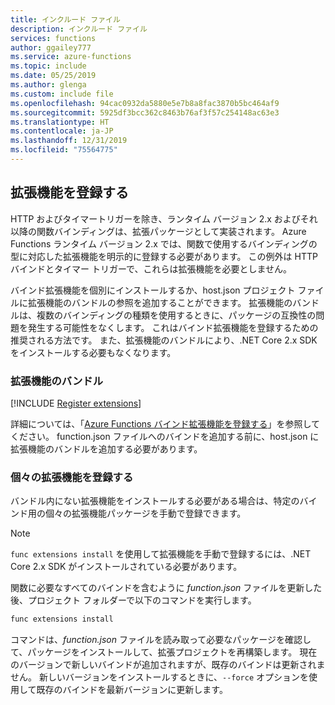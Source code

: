 ```yaml
---
title: インクルード ファイル
description: インクルード ファイル
services: functions
author: ggailey777
ms.service: azure-functions
ms.topic: include
ms.date: 05/25/2019
ms.author: glenga
ms.custom: include file
ms.openlocfilehash: 94cac0932da5880e5e7b8a8fac3870b5bc464af9
ms.sourcegitcommit: 5925df3bcc362c8463b76af3f57c254148ac63e3
ms.translationtype: HT
ms.contentlocale: ja-JP
ms.lasthandoff: 12/31/2019
ms.locfileid: "75564775"
---
```

## <a name="register-extensions"></a>拡張機能を登録する

HTTP およびタイマートリガーを除き、ランタイム バージョン 2.x およびそれ以降の関数バインディングは、拡張パッケージとして実装されます。 Azure Functions ランタイム バージョン 2.x では、関数で使用するバインディングの型に対応した拡張機能を明示的に登録する必要があります。 この例外は HTTP バインドとタイマー トリガーで、これらは拡張機能を必要としません。

バインド拡張機能を個別にインストールするか、host.json プロジェクト ファイルに拡張機能のバンドルの参照を追加することができます。 拡張機能のバンドルは、複数のバインディングの種類を使用するときに、パッケージの互換性の問題を発生する可能性をなくします。 これはバインド拡張機能を登録するための推奨される方法です。 また、拡張機能のバンドルにより、.NET Core 2.x SDK をインストールする必要もなくなります。 

### <a name="extension-bundles"></a>拡張機能のバンドル

[!INCLUDE [Register extensions](functions-extension-bundles.md)]

詳細については、「[Azure Functions バインド拡張機能を登録する](../articles/azure-functions/functions-bindings-register.md#extension-bundles)」を参照してください。 function.json ファイルへのバインドを追加する前に、host.json に拡張機能のバンドルを追加する必要があります。

### <a name="register-individual-extensions"></a>個々の拡張機能を登録する

バンドル内にない拡張機能をインストールする必要がある場合は、特定のバインド用の個々の拡張機能パッケージを手動で登録できます。 

> [!NOTE]
> `func extensions install` を使用して拡張機能を手動で登録するには、.NET Core 2.x SDK がインストールされている必要があります。

関数に必要なすべてのバインドを含むように *function.json* ファイルを更新した後、プロジェクト フォルダーで以下のコマンドを実行します。

```bash
func extensions install
```

コマンドは、*function.json* ファイルを読み取って必要なパッケージを確認して、パッケージをインストールして、拡張プロジェクトを再構築します。 現在のバージョンで新しいバインドが追加されますが、既存のバインドは更新されません。 新しいバージョンをインストールするときに、`--force` オプションを使用して既存のバインドを最新バージョンに更新します。
